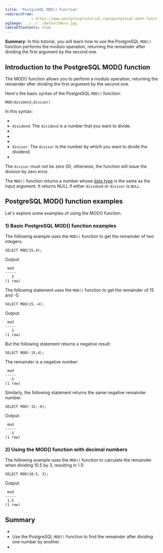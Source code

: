 ```yaml
---
title: 'PostgreSQL MOD() Function'
redirectFrom: 
            - https://www.postgresqltutorial.com/postgresql-math-functions/postgresql-mod/
ogImage: ../../../defaultHero.jpg
tableOfContents: true
---
```



**Summary**: In this tutorial, you will learn how to use the PostgreSQL `MOD()` function performs the modulo operation, returning the remainder after dividing the first argument by the second one.





## Introduction to the PostgreSQL MOD() function





The MOD() function allows you to perform a modulo operation, returning the remainder after dividing the first argument by the second one.





Here's the basic syntax of the PostgreSQL `MOD()` function:





```
MOD(dividend,divisor)
```





In this syntax:





- 
- `dividend`: The `dividend` is a number that you want to divide.
- 
-
- 
- `divisor`: The `divisor` is the number by which you want to divide the dividend.
- 





The `divisor` must not be zero (0), otherwise, the function will issue the division by zero error.





The `MOD()` function returns a number whose [data type](/docs/postgresql/postgresql-data-types) is the same as the input argument. It returns NULL if either `dividend` or `divisor` is `NULL`.





## PostgreSQL MOD() function examples





Let's explore some examples of using the MOD() function.





### 1) Basic PostgreSQL MOD() function examples





The following example uses the `MOD()` function to get the remainder of two integers:





```
SELECT MOD(15,4);
```





Output:





```
 mod
-----
   3
(1 row)
```





The following statement uses the `MOD()` function to get the remainder of 15 and -5:





```
SELECT MOD(15,-4);
```





Output:





```
 mod
-----
   3
(1 row)
```





But the following statement returns a negative result:





```
SELECT MOD(-15,4);
```





The remainder is a negative number:





```
 mod
-----
  -3
(1 row)
```





Similarly, the following statement returns the same negative remainder number:





```
SELECT MOD(-15,-4);
```





Output:





```
 mod
-----
  -3
(1 row)
```





### 2) Using the MOD() function with decimal numbers





The following example uses the `MOD()` function to calculate the remainder when dividing 10.5 by 3, resulting in 1.5:





```
SELECT MOD(10.5, 3);
```





Output:





```
 mod
-----
 1.5
(1 row)
```





## Summary





- 
- Use the PostgreSQL `MOD()` function to find the remainder after dividing one number by another.
- 


